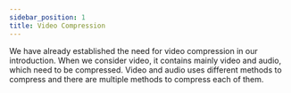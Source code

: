 ```yaml
---
sidebar_position: 1
title: Video Compression
---
```



We have already established the need for video compression in our introduction. When we consider video, it contains mainly video and audio, which need to be compressed. Video and audio uses different methods to compress and there are multiple methods to compress each of them.